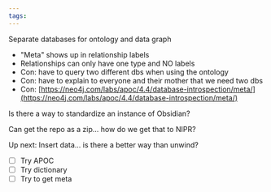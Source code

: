 ```yaml
---
tags:
---
```


Separate databases for ontology and data graph
- "Meta" shows up in relationship labels
- Relationships can only have one type and NO labels
- Con: have to query two different dbs when using the ontology
- Con: have to explain to everyone and their mother that we need two dbs
- Con: [https://neo4j.com/labs/apoc/4.4/database-introspection/meta/](https://neo4j.com/labs/apoc/4.4/database-introspection/meta/)

Is there a way to standardize an instance of Obsidian?

Can get the repo as a zip... how do we get that to NIPR?

Up next:
Insert data... is there a better way than unwind?
- [ ] Try APOC
- [ ] Try dictionary
- [ ] Try to get meta